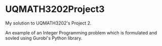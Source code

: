 # UQMATH3202Project3
My solution to UQMATH3202's Project 2.

An example of an Integer Programming problem which is formulated and sovled using Gurobi's Python library.
